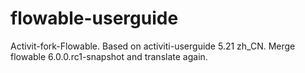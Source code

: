 # flowable-userguide
Activit-fork-Flowable. Based on activiti-userguide 5.21 zh_CN. Merge flowable 6.0.0.rc1-snapshot and translate again.
